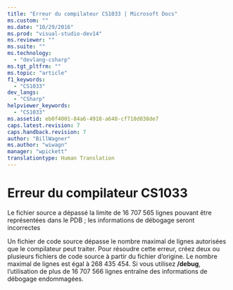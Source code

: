 ```yaml
---
title: "Erreur du compilateur CS1033 | Microsoft Docs"
ms.custom: ""
ms.date: "10/29/2016"
ms.prod: "visual-studio-dev14"
ms.reviewer: ""
ms.suite: ""
ms.technology: 
  - "devlang-csharp"
ms.tgt_pltfrm: ""
ms.topic: "article"
f1_keywords: 
  - "CS1033"
dev_langs: 
  - "CSharp"
helpviewer_keywords: 
  - "CS1033"
ms.assetid: eb0f4001-84a6-4918-a648-cf710d038de7
caps.latest.revision: 7
caps.handback.revision: 7
author: "BillWagner"
ms.author: "wiwagn"
manager: "wpickett"
translationtype: Human Translation
---
```

# Erreur du compilateur CS1033
Le fichier source a dépassé la limite de 16 707 565 lignes pouvant être représentées dans le PDB ; les informations de débogage seront incorrectes  
  
 Un fichier de code source dépasse le nombre maximal de lignes autorisées que le compilateur peut traiter. Pour résoudre cette erreur, créez deux ou plusieurs fichiers de code source à partir du fichier d’origine. Le nombre maximal de lignes est égal à 268 435 454. Si vous utilisez **\/debug**, l’utilisation de plus de 16 707 566 lignes entraîne des informations de débogage endommagées.